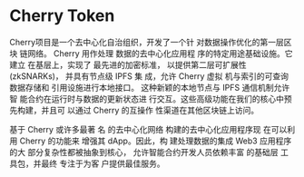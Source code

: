 # Cherry Token

Cherry项目是一个去中心化自治组织，开发了一个针
对数据操作优化的第一层区块
链网络。
Cherry 用作处理
数据的去中心化应用程
序的特定用途基础设施。它建立
在基层上，实现了
最先进的加密标准，
以提供第二层可扩展性 (zkSNARKs)，
并具有节点级 IPFS 集
成，允许 Cherry 虚拟
机与索引的可查询数据存储和
引用设施进行本地接口。
这种新颖的本地节点与 IPFS 通信机制允许智
能合约在运行时与数据的更新状态进
行交互。这些高级功能在我们的核心中预
先构建，并且可
以通过 Cherry 的互操作
性渠道在其他区块链上访问。

基于 Cherry 或许多最著
名
的去中心化网络
构建的去中心化应用程序现
在可以利用 Cherry 的功能来
增强其 dApp。因此，构
建处理数据的集成
Web3 应用程序的大
部分复杂性都被抽象到核心，
允许智能合约开发人员依赖丰富
的基础层
工具包，并最终
专注于为客
户提供最佳服务。
